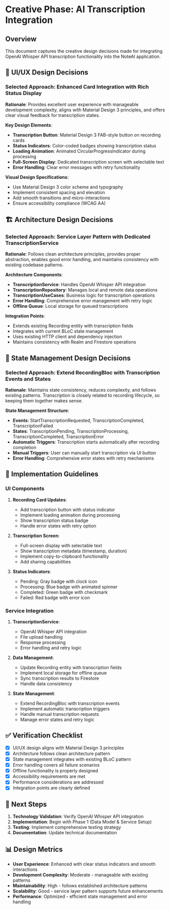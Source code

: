 # Creative Phase: AI Transcription Integration

## Overview
This document captures the creative design decisions made for integrating OpenAI Whisper API transcription functionality into the NoteAI application.

## 🎨 UI/UX Design Decisions

### Selected Approach: Enhanced Card Integration with Rich Status Display

**Rationale**: Provides excellent user experience with manageable development complexity, aligns with Material Design 3 principles, and offers clear visual feedback for transcription states.

**Key Design Elements**:
- **Transcription Button**: Material Design 3 FAB-style button on recording cards
- **Status Indicators**: Color-coded badges showing transcription status
- **Loading Animation**: Animated CircularProgressIndicator during processing
- **Full-Screen Display**: Dedicated transcription screen with selectable text
- **Error Handling**: Clear error messages with retry functionality

**Visual Design Specifications**:
- Use Material Design 3 color scheme and typography
- Implement consistent spacing and elevation
- Add smooth transitions and micro-interactions
- Ensure accessibility compliance (WCAG AA)

## 🏗️ Architecture Design Decisions

### Selected Approach: Service Layer Pattern with Dedicated TranscriptionService

**Rationale**: Follows clean architecture principles, provides proper abstraction, enables good error handling, and maintains consistency with existing codebase patterns.

**Architecture Components**:
- **TranscriptionService**: Handles OpenAI Whisper API integration
- **TranscriptionRepository**: Manages local and remote data operations
- **TranscriptionUseCases**: Business logic for transcription operations
- **Error Handling**: Comprehensive error management with retry logic
- **Offline Queue**: Local storage for queued transcriptions

**Integration Points**:
- Extends existing Recording entity with transcription fields
- Integrates with current BLoC state management
- Uses existing HTTP client and dependency injection
- Maintains consistency with Realm and Firestore operations

## 🔄 State Management Design Decisions

### Selected Approach: Extend RecordingBloc with Transcription Events and States

**Rationale**: Maintains state consistency, reduces complexity, and follows existing patterns. Transcription is closely related to recording lifecycle, so keeping them together makes sense.

**State Management Structure**:
- **Events**: StartTranscriptionRequested, TranscriptionCompleted, TranscriptionFailed
- **States**: TranscriptionPending, TranscriptionProcessing, TranscriptionCompleted, TranscriptionError
- **Automatic Triggers**: Transcription starts automatically after recording completion
- **Manual Triggers**: User can manually start transcription via UI button
- **Error Handling**: Comprehensive error states with retry mechanisms

## 🎯 Implementation Guidelines

### UI Components
1. **Recording Card Updates**:
   - Add transcription button with status indicator
   - Implement loading animation during processing
   - Show transcription status badge
   - Handle error states with retry option

2. **Transcription Screen**:
   - Full-screen display with selectable text
   - Show transcription metadata (timestamp, duration)
   - Implement copy-to-clipboard functionality
   - Add sharing capabilities

3. **Status Indicators**:
   - Pending: Gray badge with clock icon
   - Processing: Blue badge with animated spinner
   - Completed: Green badge with checkmark
   - Failed: Red badge with error icon

### Service Integration
1. **TranscriptionService**:
   - OpenAI Whisper API integration
   - File upload handling
   - Response processing
   - Error handling and retry logic

2. **Data Management**:
   - Update Recording entity with transcription fields
   - Implement local storage for offline queue
   - Sync transcription results to Firestore
   - Handle data consistency

3. **State Management**:
   - Extend RecordingBloc with transcription events
   - Implement automatic transcription triggers
   - Handle manual transcription requests
   - Manage error states and retry logic

## ✅ Verification Checklist

- [x] UI/UX design aligns with Material Design 3 principles
- [x] Architecture follows clean architecture pattern
- [x] State management integrates with existing BLoC pattern
- [x] Error handling covers all failure scenarios
- [x] Offline functionality is properly designed
- [x] Accessibility requirements are met
- [x] Performance considerations are addressed
- [x] Integration points are clearly defined

## 🚀 Next Steps

1. **Technology Validation**: Verify OpenAI Whisper API integration
2. **Implementation**: Begin with Phase 1 (Data Model & Service Setup)
3. **Testing**: Implement comprehensive testing strategy
4. **Documentation**: Update technical documentation

## 📊 Design Metrics

- **User Experience**: Enhanced with clear status indicators and smooth interactions
- **Development Complexity**: Moderate - manageable with existing patterns
- **Maintainability**: High - follows established architecture patterns
- **Scalability**: Good - service layer pattern supports future enhancements
- **Performance**: Optimized - efficient state management and error handling

